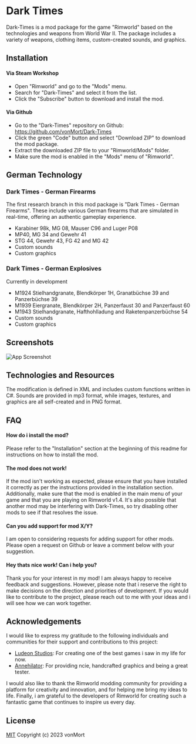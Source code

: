
# Dark Times

Dark-Times is a mod package for the game "Rimworld" based on the technologies and weapons from World War II. The package includes a variety of weapons, clothing items, custom-created sounds, and graphics.
## Installation

#### Via Steam Workshop

+ Open "Rimworld" and go to the "Mods" menu.
+ Search for "Dark-Times" and select it from the list.
+ Click the "Subscribe" button to download and install the mod.

#### Via Github

+ Go to the "Dark-Times" repository on Github: https://github.com/vonMort/Dark-Times
+ Click the green "Code" button and select "Download ZIP" to download the mod package.
+ Extract the downloaded ZIP file to your "Rimworld/Mods" folder.
+ Make sure the mod is enabled in the "Mods" menu of "Rimworld".
## German Technology
### Dark Times - German Firearms

The first research branch in this mod package is "Dark Times - German Firearms". These include various German firearms that are simulated in real-time, offering an authentic gameplay experience.

- Karabiner 98k, MG 08, Mauser C96 and Luger P08
- MP40, MG 34 and Gewehr 41
- STG 44, Gewehr 43, FG 42 and MG 42
- Custom sounds
- Custom graphics

### Dark Times - German Explosives

Currently in development

- M1924 Stielhandgranate, Blendkörper 1H, Granatbüchse 39 and Panzerbüchse 39
- M1939 Eiergranate, Blendkörper 2H, Panzerfaust 30 and Panzerfaust 60
- M1943 Stielhandgranate, Hafthohlladung and Raketenpanzerbüchse 54
- Custom sounds
- Custom graphics
## Screenshots

![App Screenshot](https://via.placeholder.com/468x300?text=App+Screenshot+Here)


## Technologies and Resources

The modification is defined in XML and includes custom functions written in C#. Sounds are provided in mp3 format, while images, textures, and graphics are all self-created and in PNG format.
## FAQ

#### How do i install the mod?

Please refer to the "Installation" section at the beginning of this readme for instructions on how to install the mod.

#### The mod does not work!

If the mod isn't working as expected, please ensure that you have installed it correctly as per the instructions provided in the installation section. Additionally, make sure that the mod is enabled in the main menu of your game and that you are playing on Rimworld v1.4. It's also possible that another mod may be interfering with Dark-Times, so try disabling other mods to see if that resolves the issue.

#### Can you add support for mod X/Y?

I am open to considering requests for adding support for other mods. Please open a request on Github or leave a comment below with your suggestion.

#### Hey thats nice work! Can i help you?

Thank you for your interest in my mod! I am always happy to receive feedback and suggestions. However, please note that i reserve the right to make decisions on the direction and priorities of development. If you would like to contribute to the project, please reach out to me with your ideas and i will see how we can work together.

## Acknowledgements

I would like to express my gratitude to the following individuals and communities for their support and contributions to this project:

 - [Ludeon Studios](https://ludeon.com/blog/): For creating one of the best games i saw in my life for now.
 - [Annehilator](https://steamcommunity.com/id/annehilator): For providing ncie, handcrafted graphics and being a great tester.

I would also like to thank the Rimworld modding community for providing a platform for creativity and innovation, and for helping me bring my ideas to life. Finally, i am grateful to the developers of Rimworld for creating such a fantastic game that continues to inspire us every day.


## License

[MIT](https://github.com/vonMort/Dark-Times/blob/main/LICENSE)
Copyright (c) 2023 vonMort